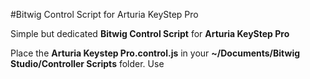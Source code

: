 #Bitwig Control Script for Arturia KeyStep Pro

Simple but dedicated **Bitwig Control Script** for **Arturia KeyStep Pro**

Place the **Arturia Keystep Pro.control.js** in your **~/Documents/Bitwig Studio/Controller Scripts** folder. Use 